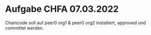 # Aufgabe CHFA 07.03.2022
Chaincode soll auf peer0 org1 & peer0 org2 installiert, approved und committet werden.
